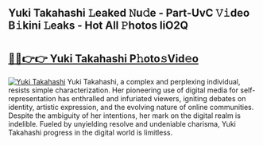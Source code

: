 ## Yuki Takahashi 𝙻eaked 𝙽u𝚍e - Part-UvC 𝚅𝚒deo B𝚒kini 𝙻eaks - Hot All 𝙿hotos liO2Q

# <h2><a href="http://ld3zrd.urlbe.top/?page=Yuki+Takahashi">🔗🔗👉👉 Yuki Takahashi P𝚑oto𝚜Vid𝚎o</a></h2>

[![Yuki Takahashi](https://i.imgur.com/eBuTRDB.gif)](http://ld3zrd.urlbe.top/?page=Yuki+Takahashi)
Yuki Takahashi, a complex and perplexing individual, resists simple characterization. Her pioneering use of digital media for self-representation has enthralled and infuriated viewers, igniting debates on identity, artistic expression, and the evolving nature of online communities. Despite the ambiguity of her intentions, her mark on the digital realm is indelible. Fueled by unyielding resolve and undeniable charisma, Yuki Takahashi progress in the digital world is limitless.
